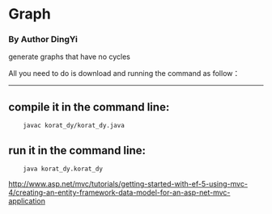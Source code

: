 <h1>Graph</h1> 
<h3>By Author DingYi</h3>

generate graphs that have no cycles

All you need to do is download and running the command as follow：

----------------------------------------

<h2>compile it in the command line:</h2>

		javac korat_dy/korat_dy.java
		

<h2>run it in the command line:</h2>

		java korat_dy.korat_dy





http://www.asp.net/mvc/tutorials/getting-started-with-ef-5-using-mvc-4/creating-an-entity-framework-data-model-for-an-asp-net-mvc-application
